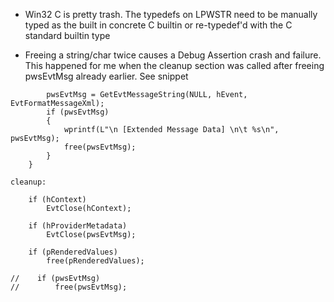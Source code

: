 
- Win32 C is pretty trash. The typedefs on LPWSTR need to be manually typed as the built in concrete C builtin or re-typedef'd with the C standard builtin type


- Freeing a string/char twice causes a Debug Assertion crash and failure. This happened for me when the cleanup section was called after freeing pwsEvtMsg already earlier. See snippet
```        
        pwsEvtMsg = GetEvtMessageString(NULL, hEvent, EvtFormatMessageXml);
        if (pwsEvtMsg)
        {
            wprintf(L"\n [Extended Message Data] \n\t %s\n", pwsEvtMsg);
            free(pwsEvtMsg);
        }
    }

cleanup:

    if (hContext)
        EvtClose(hContext);

    if (hProviderMetadata)
        EvtClose(pwsEvtMsg);

    if (pRenderedValues)
        free(pRenderedValues);

//    if (pwsEvtMsg)
//        free(pwsEvtMsg);
```
